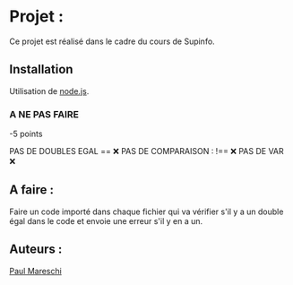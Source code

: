 # Projet :

Ce projet est réalisé dans le cadre du cours de Supinfo.

## Installation

Utilisation de [node.js](https://nodejs.org/).

### A NE PAS FAIRE

-5 points

PAS DE DOUBLES EGAL == ❌
PAS DE COMPARAISON : !== ❌
PAS DE VAR ❌

## A faire :

Faire un code importé dans chaque fichier qui va vérifier s'il y a un double égal dans le code et envoie une erreur s'il y en a un.

## Auteurs :

[Paul Mareschi](https://github.com/Paul-Mrsch)